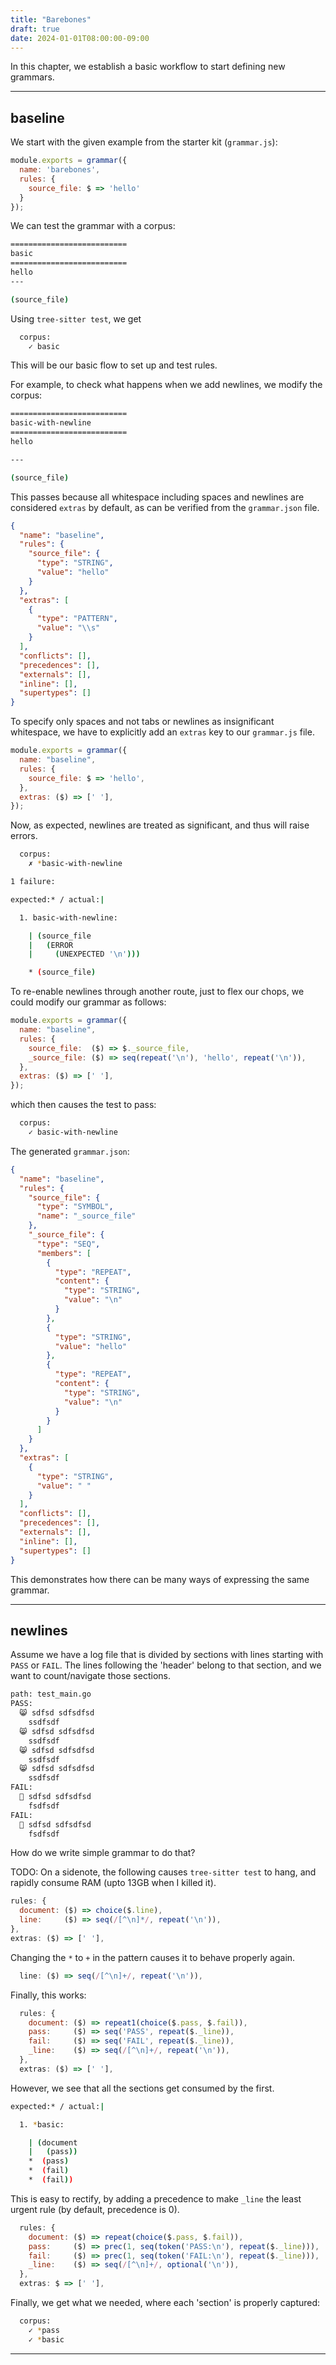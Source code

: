```yaml
---
title: "Barebones"
draft: true
date: 2024-01-01T08:00:00-09:00
---
```


In this chapter, we establish a basic workflow to start defining new grammars.

<hr/>

## baseline

We start with the given example from the starter kit (`grammar.js`):

```javascript
module.exports = grammar({
  name: 'barebones',
  rules: {
    source_file: $ => 'hello'
  }
});
```

We can test the grammar with a corpus:

```bash
==========================
basic
==========================
hello
---

(source_file)
```

Using `tree-sitter test`, we get

```bash
  corpus:
    ✓ basic
```

This will be our basic flow to set up and test rules.

For example, to check what happens when we add newlines, we modify the corpus:

```bash
==========================
basic-with-newline
==========================
hello

---

(source_file)
```

This passes because all whitespace including spaces and newlines are considered `extras` by default,
as can be verified from the `grammar.json` file.

```json
{
  "name": "baseline",
  "rules": {
    "source_file": {
      "type": "STRING",
      "value": "hello"
    }
  },
  "extras": [
    {
      "type": "PATTERN",
      "value": "\\s"
    }
  ],
  "conflicts": [],
  "precedences": [],
  "externals": [],
  "inline": [],
  "supertypes": []
}
```

To specify only spaces and not tabs or newlines as insignificant whitespace,
we have to explicitly add an `extras` key to our `grammar.js` file.

```javascript
module.exports = grammar({
  name: "baseline",
  rules: {
    source_file: $ => 'hello',
  },
  extras: ($) => [' '],
});
```

Now, as expected, newlines are treated as significant, and thus will raise errors.

```bash
  corpus:
    ✗ *basic-with-newline

1 failure:

expected:* / actual:|

  1. basic-with-newline:

    | (source_file
    |   (ERROR
    |     (UNEXPECTED '\n')))

    * (source_file)
```

To re-enable newlines through another route, just to flex our chops, we could modify our 
grammar as follows:

```javascript
module.exports = grammar({
  name: "baseline",
  rules: {
    source_file:  ($) => $._source_file,
    _source_file: ($) => seq(repeat('\n'), 'hello', repeat('\n')),
  },
  extras: ($) => [' '],
});
```

which then causes the test to pass:

```bash
  corpus:
    ✓ basic-with-newline
```

The generated `grammar.json`:

```json
{
  "name": "baseline",
  "rules": {
    "source_file": {
      "type": "SYMBOL",
      "name": "_source_file"
    },
    "_source_file": {
      "type": "SEQ",
      "members": [
        {
          "type": "REPEAT",
          "content": {
            "type": "STRING",
            "value": "\n"
          }
        },
        {
          "type": "STRING",
          "value": "hello"
        },
        {
          "type": "REPEAT",
          "content": {
            "type": "STRING",
            "value": "\n"
          }
        }
      ]
    }
  },
  "extras": [
    {
      "type": "STRING",
      "value": " "
    }
  ],
  "conflicts": [],
  "precedences": [],
  "externals": [],
  "inline": [],
  "supertypes": []
}
```

This demonstrates how there can be many ways of expressing the same grammar.


<hr/>

## newlines

Assume we have a log file that is divided by sections with lines starting with
`PASS` or `FAIL`. The lines following the 'header' belong to that section, and
we want to count/navigate those sections.

```bash
path: test_main.go
PASS: 
  😸 sdfsd sdfsdfsd 
    ssdfsdf
  😸 sdfsd sdfsdfsd 
    ssdfsdf
  😸 sdfsd sdfsdfsd 
    ssdfsdf
  😸 sdfsd sdfsdfsd 
    ssdfsdf
FAIL: 
  🐻 sdfsd sdfsdfsd 
    fsdfsdf
FAIL: 
  🐶 sdfsd sdfsdfsd 
    fsdfsdf
```

How do we write simple grammar to do that?

TODO: On a sidenote, the following causes `tree-sitter test` to hang, and rapidly consume RAM
(upto 13GB when I killed it).

```javascript
rules: {
  document: ($) => choice($.line),
  line:     ($) => seq(/[^\n]*/, repeat('\n')),
},
extras: ($) => [' '],
```

Changing the `*` to `+` in the pattern causes it to behave properly again.

```javascript
  line: ($) => seq(/[^\n]+/, repeat('\n')),
```

Finally, this works:

```javascript
  rules: {
    document: ($) => repeat1(choice($.pass, $.fail)),
    pass:     ($) => seq('PASS', repeat($._line)),
    fail:     ($) => seq('FAIL', repeat($._line)),
    _line:    ($) => seq(/[^\n]+/, repeat('\n')),
  },
  extras: ($) => [' '],
```

However, we see that all the sections get consumed by the first.

```bash
expected:* / actual:|

  1. *basic:

    | (document
    |   (pass))
    *  (pass)
    *  (fail)
    *  (fail))
```

This is easy to rectify, by adding a precedence to make `_line` the least
urgent rule (by default, precedence is 0).

```javascript
  rules: {
    document: ($) => repeat(choice($.pass, $.fail)),
    pass:     ($) => prec(1, seq(token('PASS:\n'), repeat($._line))),
    fail:     ($) => prec(1, seq(token('FAIL:\n'), repeat($._line))),
    _line:    ($) => seq(/[^\n]+/, optional('\n')),
  },
  extras: $ => [' '],
```

Finally, we get what we needed, where each 'section' is properly captured:

```bash
  corpus:
    ✓ *pass
    ✓ *basic
```

<hr/>
